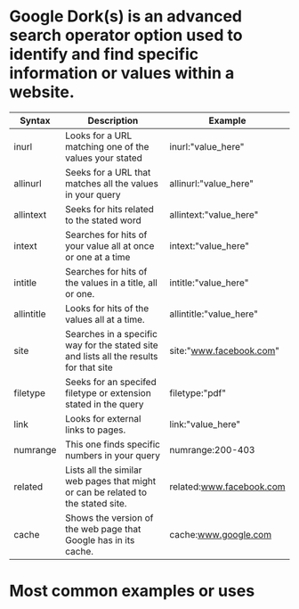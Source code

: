 # Google Dork(s) is an advanced search operator option used to identify and find specific information or values within a website.

Syntax          | Description              | Example
--------------- | ------------------------ | ------------
inurl      | Looks for a URL matching one of the values your stated | inurl:"value_here" 
allinurl      | Seeks for a URL that matches all the values in your query | allinurl:"value_here" 
allintext      | Seeks for hits related to the stated word | allintext:"value_here" 
intext      | Searches for hits of your value all at once or one at a time | intext:"value_here" 
intitle      | Searches for hits of the values in a title, all or one. | intitle:"value_here" 
allintitle      | Looks for hits of the values all at a time. | allintitle:"value_here" 
site      | Searches in a specific way for the stated site and lists all the results for that site | site:"www.facebook.com" 
filetype      | Seeks for an specifed filetype or extension stated in the query | filetype:"pdf" 
link      | Looks for external links to pages. | link:"value_here" 
numrange      | This one finds specific numbers in your query | numrange:200-403
related      | Lists all the similar web pages that might or can be related to the stated site. | related:www.facebook.com 
cache      | Shows the version of the web page that Google has in its cache. | cache:www.google.com 


# Most common examples or uses





